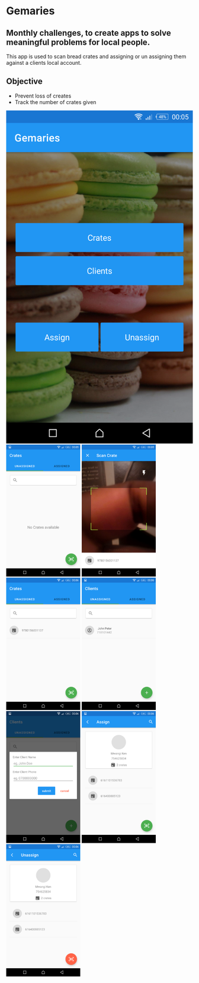# Gemaries

## Monthly challenges, to create apps to solve meaningful problems for local people.

This app is used to scan bread crates and assigning or un assigning them against a clients local account.

## Objective

- Prevent loss of creates
- Track the number of crates given


<div style="display: inline; position: relative;">
<img src="images/image1.png" >
<img src="images/image2.png" width="200">
<img src="images/image3.png" width="200">
<img src="images/image4.png" width="200">
<img src="images/image5.png" width="200">
<img src="images/image6.png" width="200">
<img src="images/image7.png" width="200">
<img src="images/image8.png" width="200">
</div>